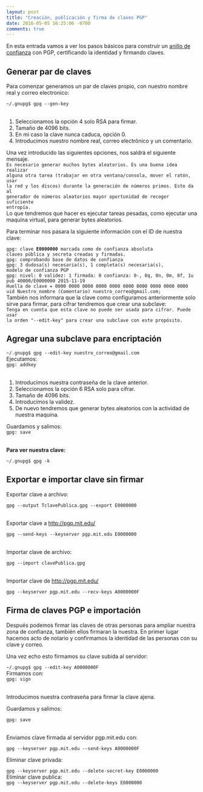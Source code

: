 ```yaml
---
layout: post
title: "Creación, publicación y firma de claves PGP"
date: 2016-05-05 16:25:06 -0700
comments: true
---
```


En esta entrada vamos a ver los pasos básicos para construir un <a href="https://es.wikipedia.org/wiki/Anillo_de_confianza">anillo de confianza</a> con PGP, certificando la identidad y firmando claves.

## Generar par de claves

Para comenzar generamos un par de claves propio, con nuestro nombre real y correo electronico:
<div class="shellhack"><code>~/.gnupg$ gpg --gen-key</code></div>
&nbsp;
<ol>
	<li>Seleccionamos la opción 4 solo RSA para firmar.</li>
	<li>Tamaño de 4096 bits.</li>
	<li>En mi caso la clave nunca caduca, opción 0.</li>
	<li>Introducimos nuestro nombre real, correo electrónico y un comentario.</li>
</ol>
Una vez introducido las siguientes opciones, nos saldrá el siguiente mensaje.
<div class="shellhack"><code>Es necesario generar muchos bytes aleatorios. Es una buena idea realizar
alguna otra tarea (trabajar en otra ventana/consola, mover el ratón, usar
la red y los discos) durante la generación de números primos. Esto da al
generador de números aleatorios mayor oportunidad de recoger suficiente
entropía.</code></div>
Lo que tendremos que hacer es ejecutar tareas pesadas, como ejecutar una maquina virtual, para generar bytes aleatorios.

Para terminar nos pasara la siguiente información con el ID de nuestra clave:
<div class="shellhack"><code>gpg: clave <strong>E0000000</strong> marcada como de confianza absoluta
claves pública y secreta creadas y firmadas.
gpg: comprobando base de datos de confianza
gpg: 3 dudosa(s) necesaria(s), 1 completa(s) necesaria(s),
modelo de confianza PGP
gpg: nivel: 0 validez: 1 firmada: 0 confianza: 0-, 0q, 0n, 0m, 0f, 1u
pub 40000/E0000000 2015-11-19
Huella de clave = 0000 0000 0000 0000 0000 0000 0000 0000 0000 0000
uid Nuestro_nombre (Comentario) nuestro_correo@gmail.com;</code></div>
También nos informara que la clave como configuramos anteriormente solo sirve para firmar, para cifrar tendremos que crear una subclave:
<div class="shellhack"><code>Tenga en cuenta que esta clave no puede ser usada para cifrar. Puede usar
la orden "--edit-key" para crear una subclave con este propósito.</code></div>


## Agregar una subclave para encriptación

<div class="shellhack"><code>~/.gnupg$ gpg --edit-key nuestro_correo@gmail.com</code></div>
Ejecutamos:
<div class="shellhack"><code>gpg: addkey</code></div>
&nbsp;
<ol>
	<li>Introducimos nuestra contraseña de la clave anterior.</li>
	<li>Seleccionamos la opción 6 RSA solo para cifrar.</li>
	<li>Tamaño de 4096 bits.</li>
	<li>Introducimos la validez.</li>
	<li>De nuevo tendremos que generar bytes aleatorios con la actividad de nuestra maquina.</li>
</ol>
Guardamos y salimos:
<div class="shellhack"><code>gpg: save</code></div>
&nbsp;

<strong>Para ver nuestra clave:</strong>
<div class="shellhack"><code>~/.gnupg$ gpg -k</code></div>


## Exportar e importar clave sin firmar

Exportar clave a archivo:
<div class="shellhack"><code>gpg --output TclavePublica.gpg --export E0000000</code></div>
&nbsp;

Exportar clave a http://pgp.mit.edu/
<div class="shellhack"><code>gpg --send-keys --keyserver pgp.mit.edu E0000000</code></div>
&nbsp;

Importar clave de archivo:
<div class="shellhack"><code>gpg --import clavePublica.gpg</code></div>
&nbsp;

Importar clave de http://pgp.mit.edu/
<div class="shellhack"><code>gpg --keyserver pgp.mit.edu --recv-keys A0000000F</code></div>


## Firma de claves PGP e importación

Después podemos firmar las claves de otras personas para ampliar nuestra zona de confianza, también ellos firmaran la nuestra. En primer lugar hacemos acto de notario y confirmamos la identidad de las personas con su clave y correo.

Una vez echo esto firmamos su clave subida al servidor:
<div class="shellhack"><code>~/.gnupg$ gpg --edit-key A0000000F</code></div>
Firmamos con:
<div class="shellhack"><code>gpg: sign</code></div>
&nbsp;

Introducimos nuestra contraseña para firmar la clave ajena.

Guardamos y salimos:
<div class="shellhack"><code>gpg: save</code></div>
&nbsp;

Enviamos clave firmada al servidor pgp.mit.edu con:
<div class="shellhack"><code>gpg --keyserver pgp.mit.edu --send-keys A0000000F</code></div>

Eliminar clave privada:
<div class="shellhack"><code>gpg --keyserver pgp.mit.edu --delete-secret-key E0000000</code></div>
Eliminar clave publica:
<div class="shellhack"><code>gpg --keyserver pgp.mit.edu --delete-keys E0000000</code></div>
